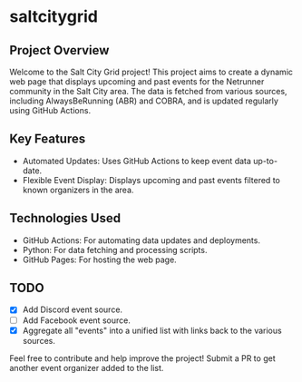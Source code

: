 # saltcitygrid

## Project Overview

Welcome to the Salt City Grid project! This project aims to create a dynamic web page that displays upcoming and past
events for the Netrunner community in the Salt City area. The data is fetched from various sources, including
AlwaysBeRunning (ABR) and COBRA, and is updated regularly using GitHub Actions.

## Key Features

- Automated Updates: Uses GitHub Actions to keep event data up-to-date.
- Flexible Event Display: Displays upcoming and past events filtered to known organizers in the area.

## Technologies Used

- GitHub Actions: For automating data updates and deployments.
- Python: For data fetching and processing scripts.
- GitHub Pages: For hosting the web page.

## TODO

- [x] Add Discord event source.
- [ ] Add Facebook event source.
- [x] Aggregate all "events" into a unified list with links back to the various sources.

Feel free to contribute and help improve the project! Submit a PR to get another event organizer added to the list.